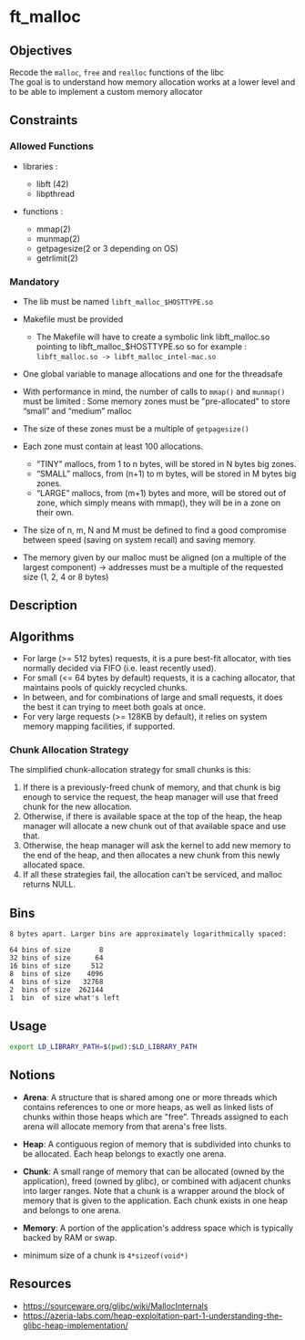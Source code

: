 # ft_malloc


## Objectives

Recode the `malloc`, `free` and `realloc` functions of the libc   
The goal is to understand how memory allocation works at a lower level and to be able to implement a custom memory allocator  


## Constraints

### Allowed Functions

- libraries :
    - libft (42)
    - libpthread 

- functions :
    - mmap(2)
    - munmap(2)
    - getpagesize(2 or 3 depending on OS)
    - getrlimit(2)

### Mandatory

- The lib must be named `libft_malloc_$HOSTTYPE.so`
- Makefile must be provided
    - The Makefile will have to create a symbolic link libft_malloc.so pointing to libft_malloc_$HOSTTYPE.so so for example : `libft_malloc.so -> libft_malloc_intel-mac.so`
- One global variable to manage allocations and one for the threadsafe
-  With performance in mind, the number of calls to `mmap()` and `munmap()` must be limited : Some memory zones must be "pre-allocated" to store “small” and “medium” malloc
- The size of these zones must be a multiple of `getpagesize()`
- Each zone must contain at least 100 allocations.
    - “TINY” mallocs, from 1 to n bytes, will be stored in N bytes big zones.
    - “SMALL” mallocs, from (n+1) to m bytes, will be stored in M bytes big zones.
    - “LARGE” mallocs, from (m+1) bytes and more, will be stored out of zone, which simply means with mmap(), they will be in a zone on their own.
- The size of n, m, N and M must be defined to find a good compromise between speed (saving on system recall) and saving memory.

- The memory given by our malloc must be aligned (on a multiple of the largest component) -> addresses must be a multiple of the requested size (1, 2, 4 or 8 bytes)


## Description


## Algorithms

- For large (>= 512 bytes) requests, it is a pure best-fit allocator,
    with ties normally decided via FIFO (i.e. least recently used).
- For small (<= 64 bytes by default) requests, it is a caching
    allocator, that maintains pools of quickly recycled chunks.
- In between, and for combinations of large and small requests, it does
    the best it can trying to meet both goals at once.
- For very large requests (>= 128KB by default), it relies on system
    memory mapping facilities, if supported.


### Chunk Allocation Strategy

The simplified chunk-allocation strategy for small chunks is this:     

1) If there is a previously-freed chunk of memory, and that chunk is big enough to service the request, the heap manager will use that freed chunk for the new allocation.
2) Otherwise, if there is available space at the top of the heap, the heap manager will allocate a new chunk out of that available space and use that.
3) Otherwise, the heap manager will ask the kernel to add new memory to the end of the heap, and then allocates a new chunk from this newly allocated space.
4) If all these strategies fail, the allocation can’t be serviced, and malloc returns NULL.



## Bins

``` Bins for sizes < 512 bytes contain chunks of all the same size, spaced
8 bytes apart. Larger bins are approximately logarithmically spaced:

64 bins of size       8
32 bins of size      64
16 bins of size     512
8  bins of size    4096
4  bins of size   32768
2  bins of size  262144
1  bin  of size what's left
```


## Usage

```bash
export LD_LIBRARY_PATH=$(pwd):$LD_LIBRARY_PATH
```

## Notions

- **Arena**: A structure that is shared among one or more threads which contains references to one or more heaps, as well as linked lists of chunks within those heaps which are "free". Threads assigned to each arena will allocate memory from that arena's free lists.
- **Heap**: A contiguous region of memory that is subdivided into chunks to be allocated. Each heap belongs to exactly one arena.
- **Chunk**: A small range of memory that can be allocated (owned by the application), freed (owned by glibc), or combined with adjacent chunks into larger ranges. Note that a chunk is a wrapper around the block of memory that is given to the application. Each chunk exists in one heap and belongs to one arena.
- **Memory**: A portion of the application's address space which is typically backed by RAM or swap.


- minimum size of a chunk is `4*sizeof(void*)`

## Resources

- https://sourceware.org/glibc/wiki/MallocInternals
- https://azeria-labs.com/heap-exploitation-part-1-understanding-the-glibc-heap-implementation/


